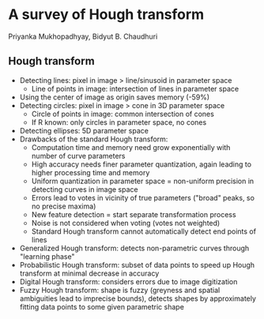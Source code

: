 # A survey of Hough transform
Priyanka Mukhopadhyay, Bidyut B. Chaudhuri

## Hough transform
- Detecting lines: pixel in image > line/sinusoid in parameter space
	- Line of points in image: intersection of lines in parameter space
- Using the center of image as origin saves memory (-59%)
- Detecting circles: pixel in image > cone in 3D parameter space
	- Circle of points in image: common intersection of cones
	- If R known: only circles in parameter space, no cones
- Detecting ellipses: 5D parameter space
- Drawbacks of the standard Hough transform:
	- Computation time and memory need grow exponentially with number of curve parameters
	- High accuracy needs finer parameter quantization, again leading to higher processing time and memory
	- Uniform quantization in parameter space = non-uniform precision in detecting curves in image space
	- Errors lead to votes in vicinity of true parameters ("broad" peaks, so no precise maxima)
	- New feature detection = start separate transformation process
	- Noise is not considered when voting (votes not weighted)
	- Standard Hough transform cannot automatically detect end points of lines
- Generalized Hough transform: detects non-parametric curves through "learning phase"
- Probabilistic Hough transform: subset of data points to speed up Hough transform at minimal decrease in accuracy
- Digital Hough transform: considers errors due to image digitization
- Fuzzy Hough transform: shape is fuzzy (greyness and spatial ambiguities lead to imprecise bounds), detects shapes by approximately fitting data points to some given parametric shape
	